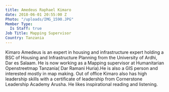 ```yaml
---
title: Amedeus Raphael Kimaro
date: 2018-06-01 20:55:00 Z
Photo: "/uploads/IMG_1590.JPG"
Member Type:
  Is Staff: true
Job Title: Mapping Supervisor
Country: Tanzania
---
```


Kimaro Amedeus is an expert in housing and infrastructure expert holding a BSC of Housing and Infrastructure Planning from the University of Ardhi, Dar es Salaam.
He is now working as a Mapping
supervisor at Humanitarian Openstreetmap Tanzania( Dar Ramani Huria).He is also a GIS person and interested mostly in map making. Out of office
Kimaro also has high leadership skills with a certificate of leadership from Cornerstone Leadership
Academy Arusha. He likes inspirational reading and listening.